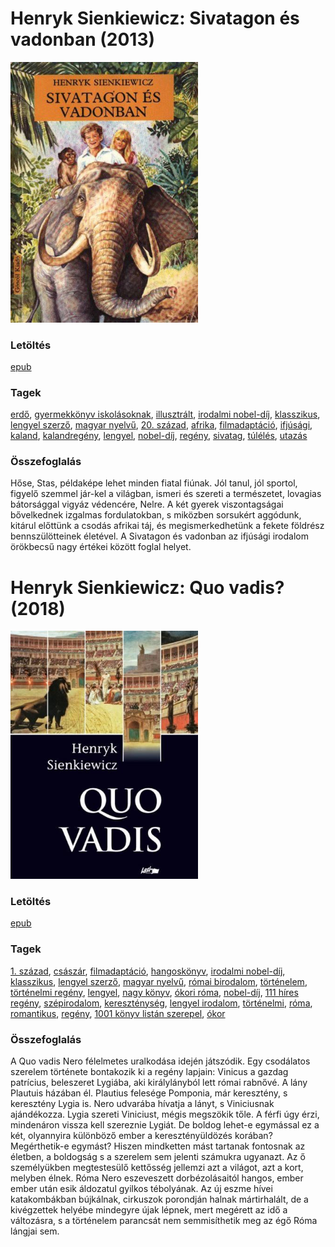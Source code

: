 # <a name="id_382">Henryk Sienkiewicz: Sivatagon és vadonban (2013)</a>
<img src="https://github.com/BercziSandor/calibre_lib/raw/main/libs/main/Henryk%20Sienkiewicz/Sivatagon%20es%20vadonban%20%28382%29/cover.jpg" alt="cover" width="300"/>

### Letöltés
[epub](https://github.com/BercziSandor/calibre_lib/raw/main/libs/main/Henryk%20Sienkiewicz/Sivatagon%20es%20vadonban%20%28382%29/Sivatagon%20es%20vadonban%20-%20Henryk%20Sienkiewicz.epub)

### Tagek
[erdő](https://github.com/berczisandor/calibre_lib/blob/main/libs/main/_tags/erd%c5%91.md), [gyermekkönyv iskolásoknak](https://github.com/berczisandor/calibre_lib/blob/main/libs/main/_tags/gyermekk%c3%b6nyv%20iskol%c3%a1soknak.md), [illusztrált](https://github.com/berczisandor/calibre_lib/blob/main/libs/main/_tags/illusztr%c3%a1lt.md), [irodalmi nobel-díj](https://github.com/berczisandor/calibre_lib/blob/main/libs/main/_tags/irodalmi%20nobel-d%c3%adj.md), [klasszikus](https://github.com/berczisandor/calibre_lib/blob/main/libs/main/_tags/klasszikus.md), [lengyel szerző](https://github.com/berczisandor/calibre_lib/blob/main/libs/main/_tags/lengyel%20szerz%c5%91.md), [magyar nyelvű](https://github.com/berczisandor/calibre_lib/blob/main/libs/main/_tags/magyar%20nyelv%c5%b1.md), [20. század](https://github.com/berczisandor/calibre_lib/blob/main/libs/main/_tags/20.%20sz%c3%a1zad.md), [afrika](https://github.com/berczisandor/calibre_lib/blob/main/libs/main/_tags/afrika.md), [filmadaptáció](https://github.com/berczisandor/calibre_lib/blob/main/libs/main/_tags/filmadapt%c3%a1ci%c3%b3.md), [ifjúsági](https://github.com/berczisandor/calibre_lib/blob/main/libs/main/_tags/ifj%c3%bas%c3%a1gi.md), [kaland](https://github.com/berczisandor/calibre_lib/blob/main/libs/main/_tags/kaland.md), [kalandregény](https://github.com/berczisandor/calibre_lib/blob/main/libs/main/_tags/kalandreg%c3%a9ny.md), [lengyel](https://github.com/berczisandor/calibre_lib/blob/main/libs/main/_tags/lengyel.md), [nobel-díj](https://github.com/berczisandor/calibre_lib/blob/main/libs/main/_tags/nobel-d%c3%adj.md), [regény](https://github.com/berczisandor/calibre_lib/blob/main/libs/main/_tags/reg%c3%a9ny.md), [sivatag](https://github.com/berczisandor/calibre_lib/blob/main/libs/main/_tags/sivatag.md), [túlélés](https://github.com/berczisandor/calibre_lib/blob/main/libs/main/_tags/t%c3%bal%c3%a9l%c3%a9s.md), [utazás](https://github.com/berczisandor/calibre_lib/blob/main/libs/main/_tags/utaz%c3%a1s.md)

### Összefoglalás
<p class="description">Hőse, Stas, példaképe lehet minden fiatal fiúnak. Jól tanul, jól sportol, figyelő szemmel jár-kel a világban, ismeri és szereti a természetet, lovagias bátorsággal vigyáz védencére, Nelre. A két gyerek viszontagságai bővelkednek izgalmas fordulatokban, s miközben sorsukért aggódunk, kitárul előttünk a csodás afrikai táj, és megismerkedhetünk a fekete földrész bennszülötteinek életével. A Sivatagon és vadonban az ifjúsági irodalom örökbecsű nagy értékei között foglal helyet.</p>


# <a name="id_386">Henryk Sienkiewicz: Quo vadis? (2018)</a>
<img src="https://github.com/BercziSandor/calibre_lib/raw/main/libs/main/Henryk%20Sienkiewicz/Quo%20vadis_%20%28386%29/cover.jpg" alt="cover" width="300"/>

### Letöltés
[epub](https://github.com/BercziSandor/calibre_lib/raw/main/libs/main/Henryk%20Sienkiewicz/Quo%20vadis_%20%28386%29/Quo%20vadis_%20-%20Henryk%20Sienkiewicz.epub)

### Tagek
[1. század](https://github.com/berczisandor/calibre_lib/blob/main/libs/main/_tags/1.%20sz%c3%a1zad.md), [császár](https://github.com/berczisandor/calibre_lib/blob/main/libs/main/_tags/cs%c3%a1sz%c3%a1r.md), [filmadaptáció](https://github.com/berczisandor/calibre_lib/blob/main/libs/main/_tags/filmadapt%c3%a1ci%c3%b3.md), [hangoskönyv](https://github.com/berczisandor/calibre_lib/blob/main/libs/main/_tags/hangosk%c3%b6nyv.md), [irodalmi nobel-díj](https://github.com/berczisandor/calibre_lib/blob/main/libs/main/_tags/irodalmi%20nobel-d%c3%adj.md), [klasszikus](https://github.com/berczisandor/calibre_lib/blob/main/libs/main/_tags/klasszikus.md), [lengyel szerző](https://github.com/berczisandor/calibre_lib/blob/main/libs/main/_tags/lengyel%20szerz%c5%91.md), [magyar nyelvű](https://github.com/berczisandor/calibre_lib/blob/main/libs/main/_tags/magyar%20nyelv%c5%b1.md), [római birodalom](https://github.com/berczisandor/calibre_lib/blob/main/libs/main/_tags/r%c3%b3mai%20birodalom.md), [történelem](https://github.com/berczisandor/calibre_lib/blob/main/libs/main/_tags/t%c3%b6rt%c3%a9nelem.md), [történelmi regény](https://github.com/berczisandor/calibre_lib/blob/main/libs/main/_tags/t%c3%b6rt%c3%a9nelmi%20reg%c3%a9ny.md), [lengyel](https://github.com/berczisandor/calibre_lib/blob/main/libs/main/_tags/lengyel.md), [nagy könyv](https://github.com/berczisandor/calibre_lib/blob/main/libs/main/_tags/nagy%20k%c3%b6nyv.md), [ókori róma](https://github.com/berczisandor/calibre_lib/blob/main/libs/main/_tags/%c3%b3kori%20r%c3%b3ma.md), [nobel-díj](https://github.com/berczisandor/calibre_lib/blob/main/libs/main/_tags/nobel-d%c3%adj.md), [111 híres regény](https://github.com/berczisandor/calibre_lib/blob/main/libs/main/_tags/111%20h%c3%adres%20reg%c3%a9ny.md), [szépirodalom](https://github.com/berczisandor/calibre_lib/blob/main/libs/main/_tags/sz%c3%a9pirodalom.md), [kereszténység](https://github.com/berczisandor/calibre_lib/blob/main/libs/main/_tags/kereszt%c3%a9nys%c3%a9g.md), [lengyel irodalom](https://github.com/berczisandor/calibre_lib/blob/main/libs/main/_tags/lengyel%20irodalom.md), [történelmi](https://github.com/berczisandor/calibre_lib/blob/main/libs/main/_tags/t%c3%b6rt%c3%a9nelmi.md), [róma](https://github.com/berczisandor/calibre_lib/blob/main/libs/main/_tags/r%c3%b3ma.md), [romantikus](https://github.com/berczisandor/calibre_lib/blob/main/libs/main/_tags/romantikus.md), [regény](https://github.com/berczisandor/calibre_lib/blob/main/libs/main/_tags/reg%c3%a9ny.md), [1001 könyv listán szerepel](https://github.com/berczisandor/calibre_lib/blob/main/libs/main/_tags/1001%20k%c3%b6nyv%20list%c3%a1n%20szerepel.md), [ókor](https://github.com/berczisandor/calibre_lib/blob/main/libs/main/_tags/%c3%b3kor.md)

### Összefoglalás
<div>
<p>A ​Quo vadis Nero félelmetes uralkodása idején játszódik. Egy csodálatos szerelem története bontakozik ki a regény lapjain: Vinicus a gazdag patrícius, beleszeret Lygiába, aki királylányból lett római rabnővé. A lány Plautuis házában él. Plautius felesége Pomponia, már keresztény, s keresztény Lygia is. Nero udvarába hívatja a lányt, s Viniciusnak ajándékozza. Lygia szereti Viniciust, mégis megszökik tőle. A férfi úgy érzi, mindenáron vissza kell szereznie Lygiát. De boldog lehet-e egymással ez a két, olyannyira különböző ember a keresztényüldözés korában? Megérthetik-e egymást? Hiszen mindketten mást tartanak fontosnak az életben, a boldogság s a szerelem sem jelenti számukra ugyanazt. Az ő személyükben megtestesülő kettősség jellemzi azt a világot, azt a kort, melyben élnek. Róma Nero eszeveszett dorbézolásaitól hangos, ember ember után esik áldozatul gyilkos tébolyának. Az új eszme hívei katakombákban bújkálnak, cirkuszok porondján halnak mártirhalált, de a kivégzettek helyébe mindegyre újak lépnek, mert megérett az idő a változásra, s a történelem parancsát nem semmisíthetik meg az égő Róma lángjai sem.</p></div>


